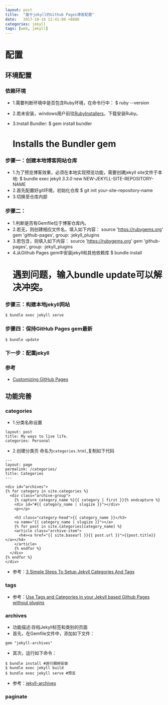 ```yaml
---
layout: post
title:  "基于jekyll的Github Pages博客配置"
date:   2017-10-16 12:41:00 +0800
categories: jekyll
tags: [web, jekyll]
---
```



# 配置
## 环境配置
### 依赖环境
- 1.需要判断环境中是否包含Ruby环境，在命令行中：
    $ ruby --version

- 2.若未安装，windows用户前往[RubyInstallers](https://rubyinstaller.org/downloads/)，下载安装Ruby。
- 3.Install Bundler:
    $ gem install bundler
    # Installs the Bundler gem

### 步骤一：创建本地博客网站仓库
- 1.为了预览博客效果，必须在本地实现预览功能，需要创建jekyll site文件于本地:
    $ bundle exec jekyll _3.3.0_ new NEW-JEKYLL-SITE-REPOSITORY-NAME
- 2.首先配置好git环境，初始化仓库
    $ git init your-site-repository-name
- 3.切换至仓库内部

### 步骤二：
- 1.判断是否有Gemfile位于博客仓库内。
- 2.若无，则创建相应文件名，填入如下内容：
    source 'https://rubygems.org'
    gem 'github-pages', group: :jekyll_plugins
- 3.若包含，则填入如下内容：
    source 'https://rubygems.org'
    gem 'github-pages', group: :jekyll_plugins
- 4.从Github Pages gem中安装jekyll和其他依赖库
    $ bundle install
    # 遇到问题，输入bundle update可以解决冲突。

### 步骤三：构建本地jekyll网站
    $ bundle exec jekyll serve

### 步骤四：保持GitHub  Pages gem最新
    $ bundle update

### 下一步：配置jekyll

### 参考
- [Customizing GitHub Pages](https://help.github.com/articles/setting-up-your-github-pages-site-locally-with-jekyll)


## 功能完善
### categories
- 1.分类名称设置
```
layout: post
title: My ways to live life.
categories: Personal
```
- 2.创建分类页
命名为`categories.html`,复制如下代码
```
---
layout: page
permalink: /categories/
title: Categories
---

<div id="archives">
{% for category in site.categories %}
  <div class="archive-group">
    {% capture category_name %}{{ category | first }}{% endcapture %}
    <div id="#{{ category_name | slugize }}"></div>
    <p></p>
    
    <h3 class="category-head">{{ category_name }}</h3>
    <a name="{{ category_name | slugize }}"></a>
    {% for post in site.categories[category_name] %}
    <article class="archive-item">
      <h4><a href="{{ site.baseurl }}{{ post.url }}">{{post.title}}</a></h4>
    </article>
    {% endfor %}
  </div>
{% endfor %}
</div>
```


- 参考：[3 Simple Steps To Setup Jekyll Categories And Tags](https://blog.webjeda.com/jekyll-categories/)


### tags


- 参考：[Use Tags and Categories in your Jekyll based Github Pages without plugins](https://codinfox.github.io/dev/2015/03/06/use-tags-and-categories-in-your-jekyll-based-github-pages/)


### archives
- 功能描述:存档Jekyll标签和类别的页面
- 首先，在Gemfile文件中，添加如下文件：
```
gem "jekyll-archives"
```
- 其次，运行如下命令：
```
$ bundle install #进行捆绑安装
$ bundle exec jekyll build 
$ bundle exec jekyll serve #预览
```

- 参考：[jekyll-archives](http://jekyll.github.io/plugins/plugins/jekyll-archives/)


### paginate







